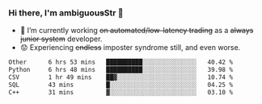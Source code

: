 ### Hi there, I'm ambiguou~~s~~Str 👋

<!--
**ambiguoustexture/ambiguoustexture** is a ✨ _special_ ✨ repository because its `README.md` (this file) appears on your GitHub profile.

Here are some ideas to get you started:
-->
- 🔭 I’m currently working ~~on automated/low-latency trading~~ as a ~~always junior system~~ developer.
- :worried: Experiencing ~~endless~~ imposter syndrome still, and even worse.

<!--START_SECTION:waka-->

```txt
Other      6 hrs 53 mins   ██████████░░░░░░░░░░░░░░░   40.42 %
Python     6 hrs 48 mins   ██████████░░░░░░░░░░░░░░░   39.98 %
CSV        1 hr 49 mins    ██▓░░░░░░░░░░░░░░░░░░░░░░   10.74 %
SQL        43 mins         █░░░░░░░░░░░░░░░░░░░░░░░░   04.25 %
C++        31 mins         ▓░░░░░░░░░░░░░░░░░░░░░░░░   03.10 %
```

<!--END_SECTION:waka-->
